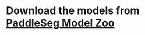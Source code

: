 # Download the models from [PaddleSeg Model Zoo](https://github.com/PaddlePaddle/PaddleSeg/blob/release/2.3/docs/model_zoo_overview.md)